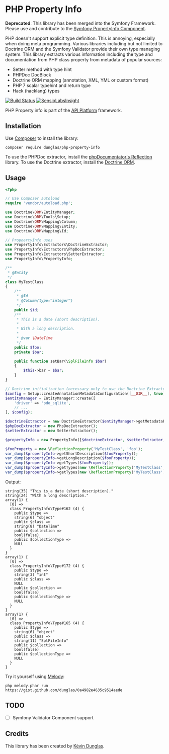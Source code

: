 # PHP Property Info

**Deprecated**: This library has been merged into the Symfony Framework. Please use and contribute to the [Symfony PropertyInfo Component](http://symfony.com/blog/new-in-symfony-2-8-propertyinfo-component).

PHP doesn't support explicit type definition. This is annoying, especially when doing meta programming.
Various libraries including but not limited to Doctrine ORM and the Symfony Validator provide their own type managing
system.
This library extracts various information including the type and documentation from PHP class property from metadata of
popular sources:

* Setter method with type hint
* PHPDoc DocBlock
* Doctrine ORM mapping (annotation, XML, YML or custom format)
* PHP 7 scalar typehint and return type
* Hack (hacklang) types

[![Build Status](https://travis-ci.org/dunglas/php-property-info.svg?branch=master)](https://travis-ci.org/dunglas/php-property-info)
[![SensioLabsInsight](https://insight.sensiolabs.com/projects/29b845cf-106d-45b4-99af-271f2dc3f7d5/mini.png)](https://insight.sensiolabs.com/projects/29b845cf-106d-45b4-99af-271f2dc3f7d5)

PHP Property info is part of the [API Platform](http://api-platform.com) framework.

## Installation

Use [Composer](http://getcomposer.org) to install the library:

    composer require dunglas/php-property-info

To use the PHPDoc extractor, install the [phpDocumentator's Reflection](https://github.com/phpDocumentor/Reflection) library.
To use the Doctrine extractor, install the [Doctrine ORM](http://www.doctrine-project.org/projects/orm.html).

## Usage

```php
<?php

// Use Composer autoload
require 'vendor/autoload.php';

use Doctrine\ORM\EntityManager;
use Doctrine\ORM\Tools\Setup;
use Doctrine\ORM\Mapping\Column;
use Doctrine\ORM\Mapping\Entity;
use Doctrine\ORM\Mapping\Id;

// PropoertyInfo uses
use PropertyInfo\Extractors\DoctrineExtractor;
use PropertyInfo\Extractors\PhpDocExtractor;
use PropertyInfo\Extractors\SetterExtractor;
use PropertyInfo\PropertyInfo;

/**
 * @Entity
 */
class MyTestClass
{
    /**
     * @Id
     * @Column(type="integer")
     */
    public $id;
    /**
     * This is a date (short description).
     *
     * With a long description.
     *
     * @var \DateTime
     */
    public $foo;
    private $bar;

    public function setBar(\SplFileInfo $bar)
    {
        $this->bar = $bar;
    }
}

// Doctrine initialization (necessary only to use the Doctrine Extractor)
$config = Setup::createAnnotationMetadataConfiguration([__DIR__], true);
$entityManager = EntityManager::create([
    'driver' => 'pdo_sqlite',
    // ...
], $config);

$doctrineExtractor = new DoctrineExtractor($entityManager->getMetadataFactory());
$phpDocExtractor = new PhpDocExtractor();
$setterExtractor = new SetterExtractor();

$propertyInfo = new PropertyInfo([$doctrineExtractor, $setterExtractor, $phpDocExtractor], [$phpDocExtractor]);

$fooProperty = new \ReflectionProperty('MyTestClass', 'foo');
var_dump($propertyInfo->getShortDescription($fooProperty));
var_dump($propertyInfo->getLongDescription($fooProperty));
var_dump($propertyInfo->getTypes($fooProperty));
var_dump($propertyInfo->getTypes(new \ReflectionProperty('MyTestClass', 'id')));
var_dump($propertyInfo->getTypes(new \ReflectionProperty('MyTestClass', 'bar')));
```

Output:

```
string(35) "This is a date (short description)."
string(24) "With a long description."
array(1) {
  [0] =>
  class PropertyInfo\Type#162 (4) {
    public $type =>
    string(6) "object"
    public $class =>
    string(8) "DateTime"
    public $collection =>
    bool(false)
    public $collectionType =>
    NULL
  }
}
array(1) {
  [0] =>
  class PropertyInfo\Type#172 (4) {
    public $type =>
    string(3) "int"
    public $class =>
    NULL
    public $collection =>
    bool(false)
    public $collectionType =>
    NULL
  }
}
array(1) {
  [0] =>
  class PropertyInfo\Type#165 (4) {
    public $type =>
    string(6) "object"
    public $class =>
    string(11) "SplFileInfo"
    public $collection =>
    bool(false)
    public $collectionType =>
    NULL
  }
}
```

Try it yourself using [Melody](http://melody.sensiolabs.org/):

    php melody.phar run https://gist.github.com/dunglas/0a4982e4635c9514aede

## TODO

* [ ] Symfony Validator Component support

## Credits

This library has been created by [Kévin Dunglas](https://dunglas.fr).
